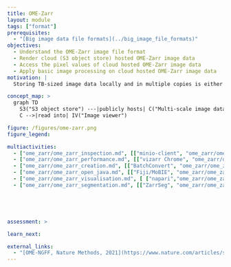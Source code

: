```yaml
---
title: OME-Zarr
layout: module
tags: ["format"]
prerequisites:
  - "[Big image data file formats](../big_image_file_formats)"
objectives:
  - Understand the OME-Zarr image file format
  - Render cloud (S3 object store) hosted OME-Zarr image data
  - Access the pixel values of cloud hosted OME-Zarr image data
  - Apply basic image processing on cloud hosted OME-Zarr image data
motivation: |
  Storing TB-sized image data locally and in multiple copies is either not possible or inefficient. Cloud storage enables efficient concurrent access to the same image data by multiple clients (scientists). OME-Zarr is the emerging community standard image file format for cloud (S3 object store) compatible image data storage. Thus it is important to know how to access S3 hosted OME-Zarr in various image analysis and visualisation platforms.

concept_map: >
  graph TD
    S3("S3 object store") ---|publicly hosts| C("Multi-scale image data chunks")
    C -->|read into| IV("Image viewer")

figure: /figures/ome-zarr.png
figure_legend: 

multiactivities:
  - ["ome_zarr/ome_zarr_inspection.md", [["minio-client", "ome_zarr/ome_zarr_inspection_minio-client.md"], ["ome-zarr-py","ome_zarr/ome_zarr_inspection_ome-zarr-py.md"]]]
  - ["ome_zarr/ome_zarr_performance.md", [["vizarr Chrome", "ome_zarr/ome_zarr_performance_vizarr_chrome.md"]]]
  - ["ome_zarr/ome_zarr_creation.md", [["BatchConvert", "ome_zarr/ome_zarr_creation_BatchConvert.md"]]]
  - ["ome_zarr/ome_zarr_open_java.md", [["Fiji/MoBIE", "ome_zarr/ome_zarr_open_java_mobie.md"], ["Fiji/n5-ij-viewer", "ome_zarr/ome_zarr_open_java_n5-ij-viewer.md"]]]
  - ["ome_zarr/ome_zarr_visualisation.md", [ ["napari","ome_zarr/ome_zarr_visualisation_napari.md"], ["Fiji/MoBIE", "ome_zarr/ome_zarr_visualisation_s3_mobie.md"], ["Neuroglancer","ome_zarr/ome_zarr_visualisation_s3_neuroglancer.md"], ["vizarr","ome_zarr/ome_zarr_visualisation_s3_vizarr.md"]]]
  - ["ome_zarr/ome_zarr_segmentation.md", [["ZarrSeg", "ome_zarr/ome_zarr_segmentation_zseg.md"]]]





assessment: >

learn_next:

external_links:
  - "[OME-NGFF, Nature Methods, 2021](https://www.nature.com/articles/s41592-021-01326-w)"
---
```

